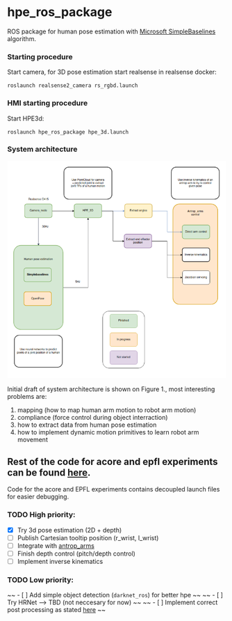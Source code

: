 # hpe_ros_package


ROS package for human pose estimation with [Microsoft SimpleBaselines](https://github.com/microsoft/human-pose-estimation.pytorch) algorithm.


### Starting procedure

Start camera, for 3D pose estimation start realsense in realsense docker: 
```
roslaunch realsense2_camera rs_rgbd.launch 
```

### HMI starting procedure 

Start HPE3d: 
``` 
roslaunch hpe_ros_package hpe_3d.launch
```

### System architecture 

![Figure 1.](./docs/system_arch.png)

Initial draft of system architecture is shown on Figure 1., most
interesting problems are: 
 1. mapping (how to map human arm motion to robot arm motion) 
 2. compliance (force control during object interraction) 
 3. how to extract data from human pose estimation 
 4. how to implement dynamic motion primitives to learn robot arm movement


## Rest of the code for acore and epfl experiments can be found [here](https://github.com/fzoric8/hpe_ros_package). 

Code for the acore and EPFL experiments contains decoupled launch files for easier debugging. 


### TODO High priority: 

 - [x] Try 3d pose estimation (2D + depth)
 - [ ] Publish Cartesian tooltip position (r_wrist, l_wrist) 
 - [ ] Integrate with [antrop_arms](https://github.com/larics/antrop_arms_ros)
 - [ ] Finish depth control (pitch/depth control)
 - [ ] Implement inverse kinematics

### TODO Low priority: 

 ~~ - [ ] Add simple object detection (`darknet_ros`) for better hpe  ~~
 ~~ - [ ] Try HRNet --> TBD (not neccesary for now)  ~~
 ~~ - [ ] Implement correct post processing as stated [here](https://github.com/microsoft/human-pose-estimation.pytorch/issues/26) ~~
 
